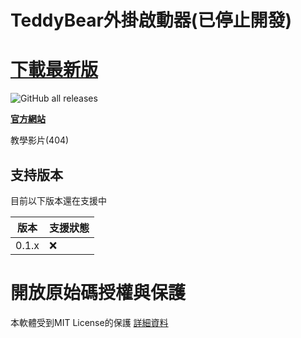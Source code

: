 # TeddyBear外掛啟動器(已停止開發)
# **[下載最新版](https://github.com/Bearshenmin/TeddyBear_Luncher/releases)**

![GitHub all releases](https://img.shields.io/github/downloads/bearshenmin/TeddyBear_Luncher/total)

**[官方網站](https://bearshenmin.github.io/)**

教學影片(404)

## 支持版本

目前以下版本還在支援中

| 版本    | 支援狀態         |
| ------- | ------------------ |
| 0.1.x   | ❌ |

# 開放原始碼授權與保護
本軟體受到MIT License的保護
[詳細資料](LICENSE)

